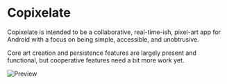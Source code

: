 # Copixelate

Copixelate is intended to be a collaborative, real-time-ish, pixel-art app for Android with a focus on being simple, accessible, and unobtrusive.

Core art creation and persistence features are largely present and functional, but cooperative features need a bit more work yet.

![Preview](https://github.com/vaanw/copixelate/assets/6455107/f5a3cb3f-1c84-46cc-8762-184dbe758fcb)

